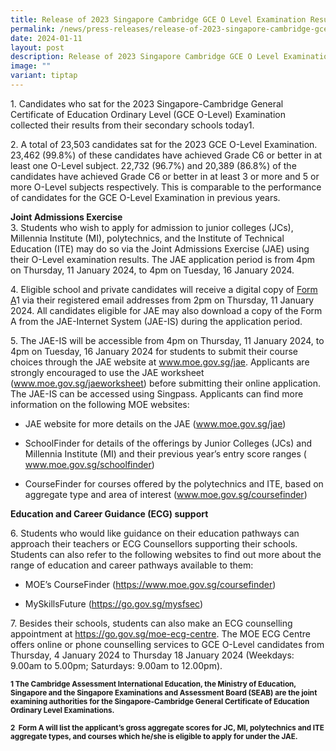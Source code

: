 ```yaml
---
title: Release of 2023 Singapore Cambridge GCE O Level Examination Results
permalink: /news/press-releases/release-of-2023-singapore-cambridge-gce-o-level-examination-results/
date: 2024-01-11
layout: post
description: Release of 2023 Singapore Cambridge GCE O Level Examination Results
image: ""
variant: tiptap
---
```

<p>1. Candidates who sat for the 2023 Singapore-Cambridge General Certificate
of Education Ordinary Level (GCE O-Level) Examination collected their results
from their secondary schools today1.</p>
<p>2. A total of 23,503 candidates sat for the 2023 GCE O-Level Examination.
23,462 (99.8%) of these candidates have achieved Grade C6 or better in
at least one O-Level subject. 22,732 (96.7%) and 20,389 (86.8%) of the
candidates have achieved Grade C6 or better in at least 3 or more and 5
or more O-Level subjects respectively. This is comparable to the performance
of candidates for the GCE O-Level Examination in previous years.</p>
<p><strong>Joint Admissions Exercise</strong>
<br>3. Students who wish to apply for admission to junior colleges (JCs),
Millennia Institute (MI), polytechnics, and the Institute of Technical
Education (ITE) may do so via the Joint Admissions Exercise (JAE) using
their O-Level examination results. The JAE application period is from 4pm
on Thursday, 11 January 2024, to 4pm on Tuesday, 16 January 2024.</p>
<p>4.&nbsp;Eligible school and private candidates will receive a digital
copy of <u>Form A</u>1 via their registered email addresses from 2pm on
Thursday, 11 January 2024. All candidates eligible for JAE may also download
a copy of the Form A from the JAE-Internet System (JAE-IS) during the application
period.</p>
<p>5. The JAE-IS will be accessible from 4pm on Thursday, 11 January 2024,
to 4pm on Tuesday, 16 January 2024 for students to submit their course
choices through the JAE website at <a href="http://www.moe.gov.sg/jae" rel="noopener noreferrer nofollow" target="_blank"><u>www.moe.gov.sg/jae</u></a>. Applicants
are strongly encouraged to use the JAE worksheet (<a href="http://www.moe.gov.sg/jaeworksheet" rel="noopener noreferrer nofollow" target="_blank">www.moe.gov.sg/jaeworksheet</a>)
before submitting their online application. The JAE-IS can be accessed
using Singpass. Applicants can find more information on the following MOE
websites:&nbsp;</p>
<ul data-tight="true" class="tight">
<li>
<p>JAE website for more details on the JAE (<a href="http://www.moe.gov.sg/jae" rel="noopener noreferrer nofollow" target="_blank"><u>www.moe.gov.sg/jae</u></a>)</p>
</li>
<li>
<p>SchoolFinder for details of the offerings by Junior Colleges (JCs) and
Millennia Institute (MI) and their previous year’s entry score ranges (
<a href="https://www.moe.gov.sg/schoolfinder" rel="noopener noreferrer nofollow" target="_blank">www.moe.gov.sg/schoolfinder</a>)</p>
</li>
<li>
<p>CourseFinder for courses offered by the polytechnics and ITE, based on
aggregate type and area of interest (<a href="http://www.moe.gov.sg/coursefinder" rel="noopener noreferrer nofollow" target="_blank">www.moe.gov.sg/coursefinder</a>)</p>
</li>
</ul>
<p><strong>Education and Career Guidance (ECG) support</strong>
</p>
<p>6.&nbsp;Students who would like guidance on their education pathways can
approach their teachers or ECG Counsellors supporting their schools. Students
can also refer to the following websites to find out more about the range
of education and career pathways available to them:</p>
<ul data-tight="true" class="tight">
<li>
<p>MOE’s CourseFinder (<a href="https://www.moe.gov.sg/coursefinder" rel="noopener noreferrer nofollow" target="_blank">https://www.moe.gov.sg/coursefinder</a>)</p>
</li>
<li>
<p>MySkillsFuture&nbsp;(<a href="https://go.gov.sg/mysfsec" rel="noopener noreferrer nofollow" target="_blank">https://go.gov.sg/mysfsec</a>)</p>
</li>
</ul>
<p>7.&nbsp;Besides their schools, students can also make an ECG counselling
appointment at&nbsp;<a href="https://go.gov.sg/moe-ecg-centre" rel="noopener noreferrer nofollow" target="_blank">https://go.gov.sg/moe-ecg-centre</a>.
The MOE ECG Centre offers online or phone counselling services to GCE O-Level
candidates from Thursday, 4 January 2024 to Thursday 18 January 2024 (Weekdays:
9.00am to 5.00pm; Saturdays: 9.00am to 12.00pm).</p>
<p><strong><sub>1 The Cambridge Assessment International Education, the Ministry of Education, Singapore and the Singapore Examinations and Assessment Board (SEAB) are the joint examining authorities for the Singapore-Cambridge General Certificate of Education Ordinary Level Examinations.</sub></strong>
</p>
<p><strong><sub>2&nbsp;&nbsp;Form&nbsp;A will list the applicant’s gross aggregate scores for JC, MI, polytechnics and ITE aggregate types, and courses which he/she is eligible to apply for under the JAE.</sub></strong>
</p>
<p></p>
<p></p>